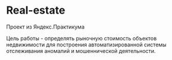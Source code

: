 # Real-estate
Проект из Яндекс.Практикума

Цель работы - определять рыночную стоимость объектов недвижимости для построения автоматизированной системы отслеживания аномалий и мошеннической деятельности.

